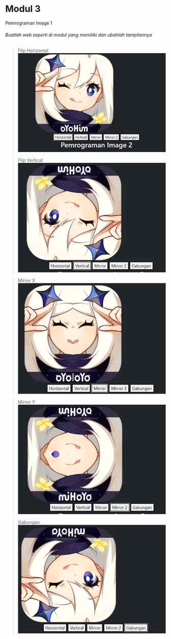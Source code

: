 # Modul 3

Pemrograman Image 1

###### Buatlah web seperti di modul yang memiliki dan ubahlah tampilannya

> Flip Horizontal
> ![Gambar](https://github.com/MattRiel/PC2_2022/blob/Modul3/Modul3/Screenshot/hori.png)

> Flip Vertical
> ![Vertical](https://github.com/MattRiel/PC2_2022/blob/Modul3/Modul3/Screenshot/verti.png)

> Mirror X
> ![Mirror X](https://github.com/MattRiel/PC2_2022/blob/Modul3/Modul3/Screenshot/mirox.png)

> Mirror Y
> ![Mirror Y](https://github.com/MattRiel/PC2_2022/blob/Modul3/Modul3/Screenshot/miroy.png)

> Gabungan
> ![Gabungan](https://github.com/MattRiel/PC2_2022/blob/Modul3/Modul3/Screenshot/gabungan.png)
